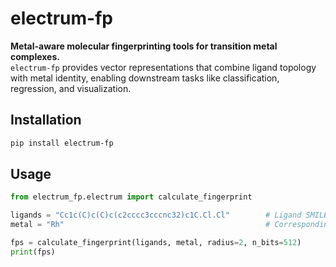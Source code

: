 # electrum-fp

**Metal-aware molecular fingerprinting tools for transition metal complexes.**  
`electrum-fp` provides vector representations that combine ligand topology with metal identity, enabling downstream tasks like classification, regression, and visualization.

## Installation

```bash
pip install electrum-fp
```

## Usage

```python
from electrum_fp.electrum import calculate_fingerprint

ligands = "Cc1c(C)c(C)c(c2cccc3cccnc32)c1C.Cl.Cl"        # Ligand SMILES
metal = "Rh"                                             # Corresponding metal

fps = calculate_fingerprint(ligands, metal, radius=2, n_bits=512)
print(fps) 
``` 